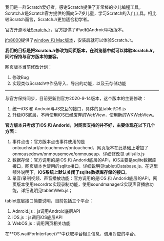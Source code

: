我们是一群Scratch爱好者，感谢Scratch提供了非常棒的少儿编程工具。
ScratchJr是Scratch官方提供的面向5-7岁儿童，学习Scratch的入门工具。相比较Scratch而言，ScratchJr更加适合初学者。

官方开源地址[ScratchJr](https://github.com/LLK/scratchjr)，官方提供了iPad和Android平板版本。

[jfo8000](https://github.com/jfo8000/ScratchJr-Desktop/)提供了[window 和 Mac版本](https://jfo8000.github.io/ScratchJr-Desktop/)，安装后就可以体验ScratchJr。

**我们的目标是把ScratchJr修改为网页版本，在浏览器中就可以体验ScratchJr，同时保持与官方版本的兼容。**

网页版本当前修改计划：

1. 修改Bug
2. 实现类似Scratch中作品导入、导出的功能，以及云存储功能

---


与官方保持同步，目前更新到官方2020-9-14版本，这个版本的主要修改：
1. 统一iOS 和 Android与JS交互的接口，具体的见tablet\OS.js
2. 升级iOS底层，不再使用iOS已经废弃的WebView，使用新的WKWebView。

**官方版本只考虑了iOS 和 Andorid，对网页支持的并不好，主要体现在以下几个方面：**

1. 事件点击：官方版本点击事件使用的是ontouchstart/ontouchmove/ontouchend，网页版本在此基础上增加了onmousedown/onmousemove/onmouseup，详细修改见 utils/lib.js
2. 数据存储：官方调用的是iOS 和 Andorid底层的API，iOS主要是sqlite数据库接口，网页版本也使用的sqlite接口，详细说明见tablet\Database.js。在这里额外说明下，**iOS系统上默认关闭了sqlite数据库存储的接口**。
3. 录音/录制视频、声音播放功能：官方调用的是iOS 和 Andorid底层的API，网页版本使用recordrtc实现录制功能，使用soundmanager2实现声音播放功能，详细说明见tablet\Web.js；


tablet底层接口简要说明，目前包括三个平台：
1. Adnroid.js：js调用Android底层API
2. iOS.js：js调用iOS底层API
3. WebOS.js：调用网页相关功能

在**OS.waitForInterface()**中获取平台相关信息，调用对应的平台。

